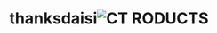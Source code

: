 # thanksdaisi![CT RODUCTS](https://user-images.githubusercontent.com/79142164/164991322-fdc37bde-f6db-448a-a65c-13e91ab58795.jpg)


